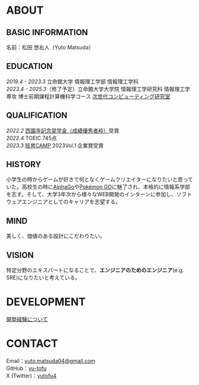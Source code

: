 <!-- ---
layout: default
title: top
--- -->

# ABOUT
## BASIC INFORMATION
名前：松田 悠右人（Yuto Matsuda）

## EDUCATION
*2019.4 - 2023.3* 立命館大学 情報理工学部 情報理工学科  
*2023.4 - 2025.3*（修了予定）立命館大学大学院 情報理工学研究科 情報理工学専攻 博士前期課程計算機科学コース [次世代コンピューティング研究室](http://www.ngc.is.ritsumei.ac.jp/)

## QUALIFICATION
*2022.2* [西園寺記念奨学金（成績優秀者枠）](https://www.ritsumei.ac.jp/scholarship/curriculum/)受賞  
*2022.4* TOEIC 745点  
*2023.3* [技育CAMP](https://talent.supporterz.jp/geekcamp/) 2023Vol.1 企業賞受賞

## HISTORY
小学生の時からゲームが好きで何となくゲームクリエイターになりたいと思っていた。高校生の時に[AlphaGo](https://ja.wikipedia.org/wiki/AlphaGo)や[Pokémon GO](https://ja.wikipedia.org/wiki/Pok%C3%A9mon_GO)に魅了され、本格的に情報系学部を志す。そして、大学3年次から様々なWEB開発のインターンに参加し、ソフトウェアエンジニアとしてのキャリアを志望する。
## MIND
美しく、価値のある設計にこだわりたい。
## VISION
特定分野のエキスパートになることで、**エンジニアのためのエンジニア**(e.g. SRE)になりたいと考えている。

<!-- # SKILLS -->
# DEVELOPMENT
[開発経験について](development/)

# CONTACT
Email：yuto.matsuda04@gmail.com  
GitHub：[yu-tofu](https://github.com/yu-tofu/)  
X (Twitter)：[yutofu4](https://twitter.com/yutofu4)
